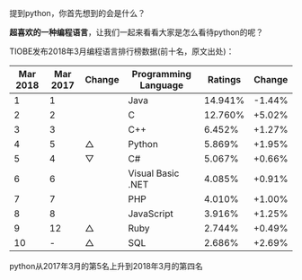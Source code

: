 提到python，你首先想到的会是什么？

**超喜欢的一种编程语言**，让我们一起来看看大家是怎么看待python的呢？

TIOBE发布2018年3月编程语言排行榜数据(前十名，原文出处)：


| Mar 2018 | Mar 2017 |	Change |	Programming Language |	Ratings |	Change |
| --- | --- | --- | --- | --- | --- |
| 1 |	1	| | Java |	14.941% |	-1.44% |
| 2 |	2	|	| C |	12.760% |	+5.02% |
| 3 |	3	|	| C++ |	6.452% |	+1.27% |
| 4	| 5 |	△ | Python |	5.869% |	+1.95% |
| 5	| 4 |	▽ |	C# |	5.067% |	+0.66% |
| 6 |	6	| | Visual Basic .NET |	4.085% |	+0.91% |
| 7 |	7	|	| PHP |	4.010% |	+1.00% |
| 8 |	8	|	| JavaScript |	3.916% |	+1.25% |
| 9 |	12 | △ |	Ruby |	2.744% |	+0.49% |
| 10 | - | △ |	SQL	| 2.686% | +2.69% |

python从2017年3月的第5名上升到2018年3月的第四名
